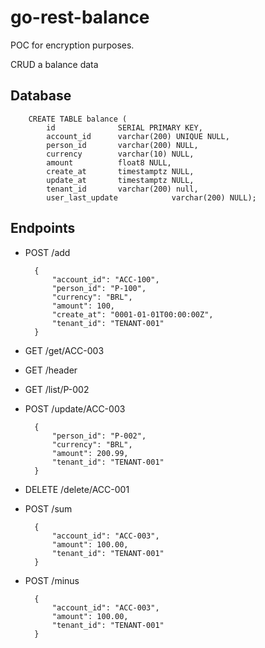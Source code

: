 # go-rest-balance

POC for encryption purposes.

CRUD a balance data

## Database

        CREATE TABLE balance (
            id              SERIAL PRIMARY KEY,
            account_id      varchar(200) UNIQUE NULL,
            person_id       varchar(200) NULL,
            currency        varchar(10) NULL,   
            amount          float8 NULL,
            create_at       timestamptz NULL,
            update_at       timestamptz NULL,
            tenant_id       varchar(200) null,
            user_last_update			varchar(200) NULL);

## Endpoints

+ POST /add

        {
            "account_id": "ACC-100",
            "person_id": "P-100",
            "currency": "BRL",
            "amount": 100,
            "create_at": "0001-01-01T00:00:00Z",
            "tenant_id": "TENANT-001"
        }


+ GET /get/ACC-003

+ GET /header

+ GET /list/P-002

+ POST /update/ACC-003

        {
            "person_id": "P-002",
            "currency": "BRL",
            "amount": 200.99,
            "tenant_id": "TENANT-001"
        }

+ DELETE /delete/ACC-001

+ POST /sum

        {
            "account_id": "ACC-003",
            "amount": 100.00,
            "tenant_id": "TENANT-001"
        }

+ POST /minus

        {
            "account_id": "ACC-003",
            "amount": 100.00,
            "tenant_id": "TENANT-001"
        }